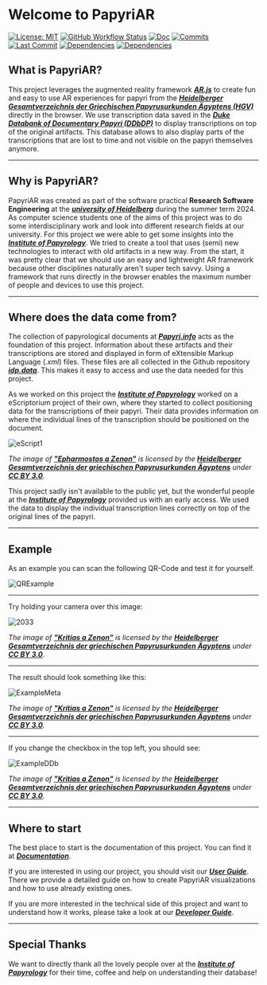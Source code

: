 # Welcome to PapyriAR

[![License: MIT](https://img.shields.io/github/license/Thorsten-Trinkaus/PapyriAR?style=flat-square)](https://opensource.org/license/mit)
[![GitHub Workflow Status](https://img.shields.io/github/actions/workflow/status/Thorsten-Trinkaus/PapyriAR/static.yml?branch=main&style=flat-square
)](https://github.com/Thorsten-Trinkaus/PapyriAR/actions/workflows/static.yml)
[![Doc](https://img.shields.io/website?url=https%3A%2F%2Fthorsten-trinkaus.github.io%2FPapyriAR%2F&style=flat-square&label=doc
)](https://thorsten-trinkaus.github.io/PapyriAR/)
[![Commits](https://img.shields.io/github/commit-activity/t/Thorsten-Trinkaus/PapyriAR?style=flat-square)](https://github.com/Thorsten-Trinkaus/PapyriAR/commits)
[![Last Commit](https://img.shields.io/github/last-commit/Thorsten-Trinkaus/PapyriAR?style=flat-square&color=violet
)](https://github.com/Thorsten-Trinkaus/PapyriAR/commits)
[![Dependencies](https://img.shields.io/badge/Dependencies-AR.js-red?style=flat-square
)](https://ar-js-org.github.io/AR.js-Docs/)
[![Dependencies](https://img.shields.io/badge/Dependencies-A--Frame-red?style=flat-square
)](https://aframe.io/)

## What is PapyriAR?

This project leverages the augmented reality framework ***[AR.js](https://ar-js-org.github.io/AR.js-Docs/)*** to create fun and easy to use AR experiences for papyri from the ***[Heidelberger Gesamtverzeichnis der Griechischen Papyrusurkunden Ägyptens (HGV)](https://aquila.zaw.uni-heidelberg.de/start)*** directly in the browser. We use transcription data saved in the ***[Duke Databank of Documentary Papyri (DDbDP)](https://papyri.info/docs/ddbdp)***  to display transcriptions on top of the original artifacts. This database allows to also display parts of the transcriptions that are lost to time and not visible on the papyri themselves anymore.

---

## Why is PapyriAR?

PapyriAR was created as part of the software practical **Research Software Engineering** at the ***[university of Heidelberg](https://www.uni-heidelberg.de/de)*** during the summer term 2024. As computer science students one of the aims of this project was to do some interdisciplinary work and look into different research fields at our university. For this project we were able to get some insights into the ***[Institute of Papyrology](https://www.uni-heidelberg.de/fakultaeten/philosophie/zaw/)***. We tried to create a tool that uses (semi) new technologies to interact with old artifacts in a new way. From the start, it was pretty clear that we should use an easy and lightweight AR framework because other disciplines naturally aren't super tech savvy. Using a framework that runs directly in the browser enables the maximum number of people and devices to use this project.

---

## Where does the data come from?

The collection of papyrological documents at ***[Papyri.info](https://papyri.info/)*** acts as the foundation of this project. Information about these artifacts and their transcriptions are stored and displayed in form of eXtensible Markup Language (*.xml*) files. These files are all collected in the Github repository ***[idp.data](https://github.com/papyri/idp.data)***. This makes it easy to access and use the data needed for this project. 

As we worked on this project the ***[Institute of Papyrology](https://www.uni-heidelberg.de/fakultaeten/philosophie/zaw/)*** worked on a eScriptorium project of their own, where they started to collect positioning data for the transcriptions of their papyri. Their data provides information on where the individual lines of the transcription should be positioned on the document.

![eScript1](./doc/static/img/eScript1.png)

*The image of **["Epharmostos a Zenon"](https://papyri.info/ddbdp/psi;4;331)** is licensed by the **[Heidelberger Gesamtverzeichnis der griechischen Papyrusurkunden Ägyptens](https://aquila.zaw.uni-heidelberg.de/start)** under **[CC BY 3.0](https://creativecommons.org/licenses/by/3.0/)**.*

This project sadly isn't available to the public yet, but the wonderful people at the ***[Institute of Papyrology](https://www.uni-heidelberg.de/fakultaeten/philosophie/zaw/)*** provided us with an early access. We used the data to display the individual transcription lines correctly on top of the original lines of the papyri.

---

## Example

As an example you can scan the following QR-Code and test it for yourself.

![QRExample](./doc/static/img/example1.png)

---

Try holding your camera over this image:

![2033](./doc/static/img/example4.png)

*The image of **["Kritias a Zenon"](https://papyri.info/ddbdp/psi;4;345)** is licensed by the **[Heidelberger Gesamtverzeichnis der griechischen Papyrusurkunden Ägyptens](https://aquila.zaw.uni-heidelberg.de/start)** under **[CC BY 3.0](https://creativecommons.org/licenses/by/3.0/)**.*

---

The result should look something like this:

![ExampleMeta](./doc/static/img/example2.png)

*The image of **["Kritias a Zenon"](https://papyri.info/ddbdp/psi;4;345)** is licensed by the **[Heidelberger Gesamtverzeichnis der griechischen Papyrusurkunden Ägyptens](https://aquila.zaw.uni-heidelberg.de/start)** under **[CC BY 3.0](https://creativecommons.org/licenses/by/3.0/)**.*

---

If you change the checkbox in the top left, you should see:

![ExampleDDb](./doc/static/img/example3.png)

*The image of **["Kritias a Zenon"](https://papyri.info/ddbdp/psi;4;345)** is licensed by the **[Heidelberger Gesamtverzeichnis der griechischen Papyrusurkunden Ägyptens](https://aquila.zaw.uni-heidelberg.de/start)** under **[CC BY 3.0](https://creativecommons.org/licenses/by/3.0/)**.*

---

## Where to start

The best place to start is the documentation of this project. You can find it at ***[Documentation](https://thorsten-trinkaus.github.io/PapyriAR/)***.

If you are interested in using our project, you should visit our ***[User Guide](https://thorsten-trinkaus.github.io/PapyriAR/docs/user/Introduction)***. There we provide a detailed guide on how to create PapyriAR visualizations and how to use already existing ones. 

If you are more interested in the technical side of this project and want to understand how it works, please take a look at our ***[Developer Guide](https://thorsten-trinkaus.github.io/PapyriAR/docs/dev/Introduction)***.

---

## Special Thanks

We want to directly thank all the lovely people over at the ***[Institute of Papyrology](https://www.uni-heidelberg.de/fakultaeten/philosophie/zaw/)*** for their time, coffee and help on understanding their database!